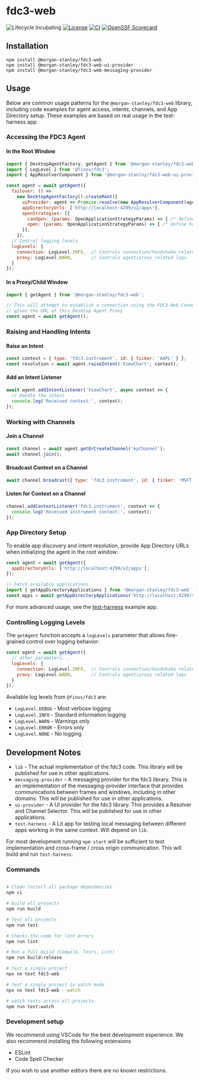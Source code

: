 # fdc3-web

![Lifecycle Incubating](https://badgen.net/badge/Lifecycle/Incubating/yellow)
[![License](https://img.shields.io/badge/License-Apache_2.0-blue.svg)](https://opensource.org/licenses/Apache-2.0)
[![CI](https://github.com/morganstanley/fdc3-web/actions/workflows/build.yml/badge.svg)](https://github.com/morganstanley/fdc3-web/actions/workflows/build.yml)
[![OpenSSF Scorecard](https://api.securityscorecards.dev/projects/github.com/morganstanley/fdc3-web/badge)](https://securityscorecards.dev/viewer/?uri=github.com/morganstanley/fdc3-web)

## Installation

```shell
npm install @morgan-stanley/fdc3-web
npm install @morgan-stanley/fdc3-web-ui-provider
npm install @morgan-stanley/fdc3-web-messaging-provider
```

## Usage

Below are common usage patterns for the `@morgan-stanley/fdc3-web` library, including code examples for agent access, intents, channels, and App Directory setup. These examples are based on real usage in the test-harness app.

### Accessing the FDC3 Agent

#### In the Root Window

```js
import { DesktopAgentFactory, getAgent } from '@morgan-stanley/fdc3-web';
import { LogLevel } from '@finos/fdc3';
import { AppResolverComponent } from '@morgan-stanley/fdc3-web-ui-provider';

const agent = await getAgent({
  failover: () =>
    new DesktopAgentFactory().createRoot({
      uiProvider: agent => Promise.resolve(new AppResolverComponent(agent, document)),
      appDirectoryUrls: ['http://localhost:4299/v2/apps'],
      openStrategies: [{
        canOpen: (params: OpenApplicationStrategyParams) => { /* define whether an app should open */ },
        open: (params: OpenApplicationStrategyParams) => { /* define how an app should open */ }
      }],
    }),
  // Control logging levels
  logLevels: {
    connection: LogLevel.INFO,  // Controls connection/handshake related logs
    proxy: LogLevel.WARN,       // Controls agent/proxy related logs
  }
});
```

#### In a Proxy/Child Window

```js
import { getAgent } from '@morgan-stanley/fdc3-web';

// This will attempt to establish a connection using the FDC3 Web Connection Protocol
// given the URL of this Desktop Agent Proxy 
const agent = await getAgent();
```

### Raising and Handling Intents

#### Raise an Intent

```js
const context = { type: 'fdc3.instrument', id: { ticker: 'AAPL' } };
const resolution = await agent.raiseIntent('ViewChart', context);
```

#### Add an Intent Listener

```js
await agent.addIntentListener('ViewChart', async context => {
  // Handle the intent
  console.log('Received context:', context);
});
```

### Working with Channels

#### Join a Channel

```js
const channel = await agent.getOrCreateChannel('myChannel');
await channel.join();
```

#### Broadcast Context on a Channel

```js
await channel.broadcast({ type: 'fdc3.instrument', id: { ticker: 'MSFT' } });
```

#### Listen for Context on a Channel

```js
channel.addContextListener('fdc3.instrument', context => {
  console.log('Received instrument context:', context);
});
```

### App Directory Setup

To enable app discovery and intent resolution, provide App Directory URLs when initializing the agent in the root window:

```js
const agent = await getAgent({
  appDirectoryUrls: ['http://localhost:4299/v2/apps'],
});

// Fetch available applications
import { getAppDirectoryApplications } from '@morgan-stanley/fdc3-web';
const apps = await getAppDirectoryApplications('http://localhost:4299/v2/apps');
```

For more advanced usage, see the [test-harness](./projects/test-harness/README.md) example app.

### Controlling Logging Levels

The `getAgent` function accepts a `logLevels` parameter that allows fine-grained control over logging behavior:

```js
const agent = await getAgent({
  // other parameters...
  logLevels: {
    connection: LogLevel.INFO,  // Controls connection/handshake related logs
    proxy: LogLevel.WARN,       // Controls agent/proxy related logs
  }
});
```

Available log levels from `@finos/fdc3` are:

- `LogLevel.DEBUG` - Most verbose logging
- `LogLevel.INFO` - Standard information logging
- `LogLevel.WARN` - Warnings only
- `LogLevel.ERROR` - Errors only
- `LogLevel.NONE` - No logging

## Development Notes

- `lib` - The actual implementation of the fdc3 code. This library will be published for use in other applications.
- `messaging-provider` - A messaging provider for the fdc3 library. This is an implementation of the messaging-provider interface that provides communications between frames and windows, including in other domains. This will be published for use in other applications.
- `ui-provider` - A UI provider for the fdc3 library. This provides a Resolver and Channel Selector. This will be published for use in other applications.
- `test-harness` - A Lit app for testing local messaging between different apps working in the same context. Will depend on `lib`.

For most development running `npm start` will be sufficient to test implementation and cross-frame / cross origin communication. This will build and run `test-harness`.

### Commands

```bash

# Clean install all package dependencies
npm ci

# build all projects
npm run build

# Test all projects
npm run test

# Checks the code for lint errors
npm run lint 

# Run a full build (Compile, Tests, Lint)
npm run build:release

# test a single project
npx nx test fdc3-web 

# test a single project in watch mode
npx nx test fdc3-web --watch

# watch tests across all projects
npm run test:watch

```

### Development setup

We recommend using VSCode for the best development experience. We also recommend installing the following extensions

- ESLint
- Code Spell Checker

 If you wish to use another editors there are no known restrictions.
